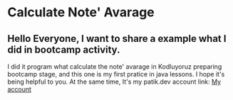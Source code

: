 # Calculate Note' Avarage

## Hello Everyone, I want to share a example what I did in bootcamp activity.

I did it program what calculate the note' avarage in Kodluyoruz preparing bootcamp stage, and this one is my first pratice in java lessons. I hope it's being helpful to you. At the same time, It's my patik.dev account link: [My account](https://app.patika.dev/alperengokbak)
